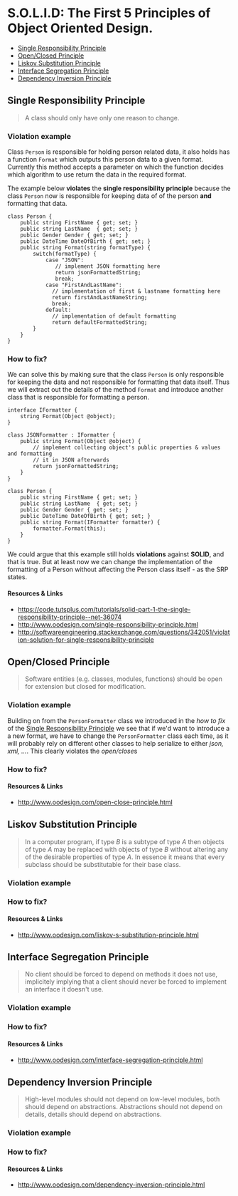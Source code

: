 # S.O.L.I.D: The First 5 Principles of Object Oriented Design.
 - [Single Responsibility Principle](#single-responsibility-principle)
 - [Open/Closed Principle](#openclosed-principle)
 - [Liskov Substitution Principle](#liskov-substitution-principle)
 - [Interface Segregation Principle](#interface-segragation-principle)
 - [Dependency Inversion Principle](#dependency-inversion-principle)

## Single Responsibility Principle
> A class should only have only one reason to change.

### Violation example
Class `Person` is responsible for holding person related data, it also holds has a function `Format` which outputs this person data to a given format. Currently this method accepts a parameter on which the function decides which algorithm to use return the data in the required format. 

The example below **violates** the **single responsibility principle** because the class `Person` now is responsible for keeping data of of the person **and** formatting that data. 
```
class Person {
    public string FirstName { get; set; }
    public string LastName  { get; set; }
    public Gender Gender { get; set; }
    public DateTime DateOfBirth { get; set; }
    public string Format(string formatType) {
        switch(formatType) {
            case "JSON":
               // implement JSON formatting here
               return jsonFormattedString;
               break;
            case "FirstAndLastName":
              // implementation of first & lastname formatting here
              return firstAndLastNameString;
              break;
            default:
              // implementation of default formatting
              return defaultFormattedString;
        }
    }
}
```
### How to fix?
We can solve this by making sure that the class `Person` is only responsible for keeping the data and not responsible for formatting that data itself. Thus we will extract out the details of the method `Format` and introduce another class that is responsible for formatting a person.

```
interface IFormatter {
    string Format(Object @object);
}
```
```
class JSONFormatter : IFormatter {
    public string Format(Object @object) {
        // implement collecting object's public properties & values and formatting
        // it in JSON afterwards
        return jsonFormattedString;
    }
}
```
```
class Person {
    public string FirstName { get; set; }
    public string LastName  { get; set; }
    public Gender Gender { get; set; }
    public DateTime DateOfBirth { get; set; }
    public string Format(IFormatter formatter) {
        formatter.Format(this);
    }
}
```

We could argue that this example still holds **violations** against **SOLID**, and that is true. But at least now we can change the implementation of the formatting of a Person without affecting the Person class itself - as the SRP states.

#### Resources & Links
- https://code.tutsplus.com/tutorials/solid-part-1-the-single-responsibility-principle--net-36074
- http://www.oodesign.com/single-responsibility-principle.html
- http://softwareengineering.stackexchange.com/questions/342051/violation-solution-for-single-responsibility-principle

## Open/Closed Principle
> Software entities (e.g. classes, modules, functions) should be open for extension but closed for modification.

### Violation example
Building on from the `PersonFormatter` class we introduced in the *how to fix* of the [Single Responsibility Principle](#how-to-fix) we see that if we'd want to introduce a a new format, we have to change the `PersonFormatter` class each time, as it will probably rely on different other classes to help serialize to either *json, xml, ...*. This clearly violates the *open/close*s

### How to fix?

#### Resources & Links
- http://www.oodesign.com/open-close-principle.html

## Liskov Substitution Principle
> In a computer program, if type *B* is a subtype of type *A* then objects of type *A* may be replaced with objects of type *B* without altering any of the desirable properties of type *A*. In essence it means that every subclass should be substitutable for their base class. 

### Violation example
### How to fix?

#### Resources & Links
- http://www.oodesign.com/liskov-s-substitution-principle.html

## Interface Segregation Principle
> No client should be forced to depend on methods it does not use, implicitely implying that a client should never be forced to implement an interface it doesn't use.

### Violation example
### How to fix?

#### Resources & Links
- http://www.oodesign.com/interface-segregation-principle.html

## Dependency Inversion Principle
> High-level modules should not depend on low-level modules, both should depend on abstractions. Abstractions should not depend on details, details should depend on abstractions.

### Violation example
### How to fix?

#### Resources & Links
- http://www.oodesign.com/dependency-inversion-principle.html